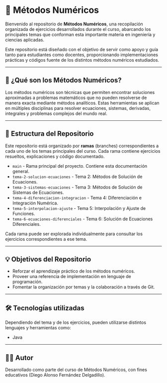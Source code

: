 # 📘 Métodos Numéricos

Bienvenido al repositorio de **Métodos Numéricos**, una recopilación organizada de ejercicios desarrollados durante el curso, abarcando los principales temas que conforman esta importante materia en ingeniería y ciencias aplicadas.

Este repositorio está diseñado con el objetivo de servir como apoyo y guía tanto para estudiantes como docentes, proporcionando implementaciones prácticas y códigos fuente de los distintos métodos numéricos estudiados.

---

## 🧠 ¿Qué son los Métodos Numéricos?

Los métodos numéricos son técnicas que permiten encontrar soluciones aproximadas a problemas matemáticos que no pueden resolverse de manera exacta mediante métodos analíticos. Estas herramientas se aplican en múltiples disciplinas para resolver ecuaciones, sistemas, derivadas, integrales y problemas complejos del mundo real.

---

## 📂 Estructura del Repositorio

Este repositorio está organizado por **ramas** (branches) correspondientes a cada uno de los temas principales del curso. Cada rama contiene ejercicios resueltos, explicaciones y código documentado.

- `main` - Rama principal del proyecto. Contiene esta documentación general.
- `tema-2-solucion-ecuaciones` - Tema 2: Métodos de Solución de Ecuaciones.
- `tema-3-sistemas-ecuaciones` - Tema 3: Métodos de Solución de Sistemas de Ecuaciones.
- `tema-4-diferenciacion-integracion` - Tema 4: Diferenciación e Integración Numérica.
- `tema-5-interpolacion-ajuste` - Tema 5: Interpolación y Ajuste de Funciones.
- `tema-6-ecuaciones-diferenciales` - Tema 6: Solución de Ecuaciones Diferenciales.

Cada rama puede ser explorada individualmente para consultar los ejercicios correspondientes a ese tema.

---

## 💡 Objetivos del Repositorio

- Reforzar el aprendizaje práctico de los métodos numéricos.
- Proveer una referencia de implementación en lenguaje de programación.
- Fomentar la organización por temas y la colaboración a través de Git.

---

## 🛠 Tecnologías utilizadas

Dependiendo del tema y de los ejercicios, pueden utilizarse distintos lenguajes y herramientas como:

- Java
---

## 👨‍🏫 Autor

Desarrollado como parte del curso de Métodos Numéricos, con fines educativos (Diego Alonso Fernández Delgadillo).

